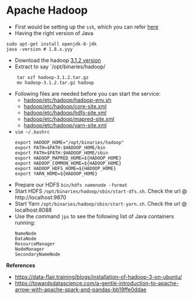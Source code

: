 # Apache Hadoop

- First would be setting up the `ssh`, which you can refer [here](ssh.md)
- Having the right version of Java
```
sudo apt-get install openjdk-8-jdk
java -version # 1.8.x.yyy
``` 
- Download the hadoop [3.1.2 version](https://archive.apache.org/dist/hadoop/common/hadoop-3.1.2/hadoop-3.1.2.tar.gz)
- Extract to say `/opt/binaries/hadoop/
```
    tar xzf hadoop-3.1.2.tar.gz
    mv hadoop-3.1.2.tar.gz hadoop
```
- Following files are needed before you can start the service:
    - [hadoop/etc/hadoop/hadoop-env.sh](../conf/hadoop/etc/hadoop)
    - [hadoop/etc/hadoop/core-site.xml](../conf/hadoop/etc/hadoop)
    - [hadoop/etc/hadoop/hdfs-site.xml](../conf/hadoop/etc/hadoop)
    - [hadoop/etc/hadoop/mapred-site.xml](../conf/hadoop/etc/hadoop)
    - [hadoop/etc/hadoop/yarn-site.xml](../conf/hadoop/etc/hadoop)
- `vim ~/.bashrc`
    ```shell script
    export HADOOP_HOME="/opt/binaries/hadoop"
    export PATH=$PATH:$HADOOP_HOME/bin
    export PATH=$PATH:$HADOOP_HOME/sbin 
    export HADOOP_MAPRED_HOME=${HADOOP_HOME}
    export HADOOP_COMMON_HOME=${HADOOP_HOME}
    export HADOOP_HDFS_HOME=${HADOOP_HOME}
    export YARN_HOME=${HADOOP_HOME}
    ```    
- Prepare our HDFS `bin/hdfs namenode -format`
- Start HDFS `/opt/binaries/hadoop/sbin/start-dfs.sh`. Check the url @  http://localhost:9870
- Start Yarn `/opt/binaries/hadoop/sbin/start-yarn.sh`. Check the url @     localhost:8088
- Use the command `jps` to see the following list of Java containers running:
    ```
    NameNode
    DataNode
    ResourceManager
    NodeManager
    SecondaryNameNode
    ```

**References**
- https://data-flair.training/blogs/installation-of-hadoop-3-on-ubuntu/
- https://towardsdatascience.com/a-gentle-introduction-to-apache-arrow-with-apache-spark-and-pandas-bb19ffe0ddae
